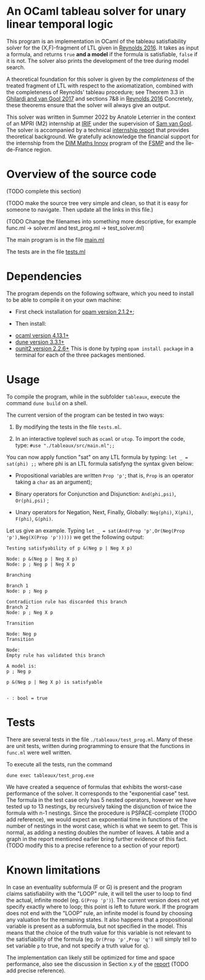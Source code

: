 # An OCaml tableau solver for unary linear temporal logic

This program is an implementation in OCaml of the tableau satisfiability solver for the (X,F)-fragment of LTL given in [Reynolds 2016](https://arxiv.org/abs/1604.03962). 
It takes as input a formula, and returns `true` **and a model** if the formula is satisfiable, `false` if it is not. The solver also prints the development of the tree during model search.

A theoretical foundation for this solver is given by the *completeness* of the treated fragment of LTL with respect to the axiomatization, combined with the completeness of Reynolds' tableau procedure; see Theorem 3.3 in [Ghilardi and van Gool 2017](https://www.cambridge.org/core/journals/journal-of-symbolic-logic/article/div-classtitlea-model-theoretic-characterization-of-monadic-second-order-logic-on-infinite-wordsdiv/6B7E629B0B30B876618FC9EBF0AB9996) and sections 7&8 in [Reynolds 2016](https://arxiv.org/abs/1604.03962) Concretely, these theorems ensure that the solver will always give an output. 

This solver was written in Summer 2022 by Anatole Leterrier in the context of an MPRI (M2) internship at [IRIF](https://www.irif.fr) under the supervision of [Sam van Gool](https://www.samvangool.net). The solver is accompanied by a technical [internship report](./report.pdf) that provides theoretical background. We gratefully acknowledge the financial support for the internship from the [DIM Maths Innov](https://www.dim-mathinnov.fr/) program of the [FSMP](https://sciencesmaths-paris.fr/) and the Île-de-France region. 

# Overview of the source code

(TODO complete this section)

(TODO make the source tree very simple and clean, so that it is easy for someone to navigate. Then update all the links in this file.)

(TODO Change the filenames into something more descriptive, for example func.ml -> solver.ml and test_prog.ml -> test_solver.ml)

The main program is in the file [main.ml](./tableaux/src/main.ml)

The tests are in the file [tests.ml](./tableaux/src/tests.ml)
# Dependencies

The program depends on the following software, which you need to install to be able to compile it on your own machine:

* First check installation for [opam version 2.1.2+](https://opam.ocaml.org/doc/Install.html);

* Then install:
- [ocaml version 4.13.1+](https://ocaml.org/)
- [dune version 3.3.1+](https://opam.ocaml.org/packages/dune/)
- [ounit2 version 2.2.6+](https://opam.ocaml.org/packages/ounit2/)
 This is done by typing `opam install package` in a terminal for each of the three packages mentioned.

# Usage

To compile the program, while in the subfolder `tableaux`, execute the command `dune build` on a shell.

The current version of the program can be tested in two ways: 

1. By modifying the tests in the file `tests.ml`.

2. In an interactive toplevel such as `ocaml` or `utop`. To import the code, type:
` #use "./tableaux/src/main.ml";; `

You can now apply function "sat" on any LTL formula by typing:
`let _ = sat(phi) ;;` where phi is an LTL formula satisfyng the syntax given below:

* Propositional variables are written ` Prop 'p' `; that is, `Prop` is an operator taking a `char` as an argument);

* Binary operators for Conjunction and Disjunction: ` And(phi,psi) `, ` Or(phi,psi) ` ;

* Unary operators for Negation, Next, Finally, Globally: `Neg(phi)`, `X(phi)`, `F(phi)`, `G(phi)`.



Let us give an example. Typing `let _ = sat(And(Prop 'p',Or(Neg(Prop 'p'),Neg(X(Prop 'p')))))` we get the following output:
```
Testing satisfyability of p &(Neg p | Neg X p)

Node: p &(Neg p | Neg X p)
Node: p ; Neg p | Neg X p

Branching

Branch 1
Node: p ; Neg p

Contradiction rule has discarded this branch
Branch 2
Node: p ; Neg X p

Transition

Node: Neg p
Transition

Node: 
Empty rule has validated this branch

A model is:
p ; Neg p

p &(Neg p | Neg X p) is satisfyable


- : bool = true 
```

# Tests

There are several tests in the file `./tableaux/test_prog.ml`. Many of these are unit tests, written during programming to ensure that the functions in `func.ml` were well written.

To execute all the tests, run the command

`dune exec tableaux/test_prog.exe`

We have created a sequence of formulas that exhibits the worst-case performance of the solver. It corresponds to the "exponential case" test. The formula in the test case only has 5 nested operators, however we have tested up to 13 nestings, by recursively taking the disjunction of twice the formula with n-1 nestings. Since the procedure is PSPACE-complete (TODO add reference), we would expect an exponential time in functions of the number of nestings in the worst case, which is what we seem to get. This is normal, as adding a nesting doubles the number of leaves. A table and a graph in the report mentioned earlier bring further evidence of this fact.  (TODO modify this to a precise reference to a section of your report)

# Known limitations

In case an eventuality subformula (F or G) is present and the program claims satisfiability with the "LOOP" rule, it will tell the user to loop to find the actual, infinite model (eg. `G(Prop 'p')`). The current version does not yet specify exactly where to loop; this point is left to future work. If the program does not end with the "LOOP" rule, an infinite model is found by choosing any valuation for the remaining states. It also happens that a propositional variable is present as a subformula, but not specified in the model. This means that the choice of the truth value for this variable is not relevant to the satisfiability of the formula (eg. `Or(Prop 'p',Prop 'q')` will simply tell to set variable `p` to true, and not specify a truth value for `q`).

The implementation can likely still be optimized for time and space performance, also see the discussion in Section x.y of the [report](./report.pdf) (TODO add precise reference).
